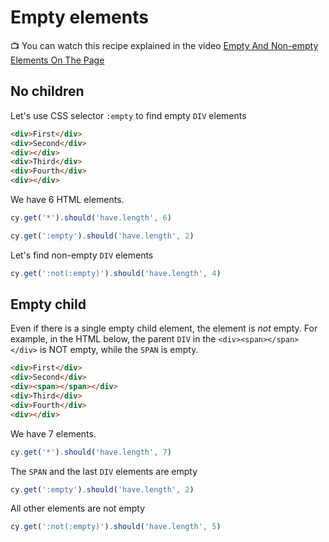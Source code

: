 # Empty elements

📺 You can watch this recipe explained in the video [Empty And Non-empty Elements On The Page](https://youtu.be/bwMFsmWM4fM)

## No children

Let's use CSS selector `:empty` to find empty `DIV` elements

<!-- fiddle Empty elements without children or text -->

```html
<div>First</div>
<div>Second</div>
<div></div>
<div>Third</div>
<div>Fourth</div>
<div></div>
```

We have 6 HTML elements.

```js
cy.get('*').should('have.length', 6)
```

```js
cy.get(':empty').should('have.length', 2)
```

Let's find non-empty `DIV` elements

```js
cy.get(':not(:empty)').should('have.length', 4)
```

<!-- fiddle-end -->

## Empty child

Even if there is a single empty child element, the element is _not_ empty. For example, in the HTML below, the parent `DIV` in the `<div><span></span></div>` is NOT empty, while the `SPAN` is empty.

<!-- fiddle Empty child element -->

```html
<div>First</div>
<div>Second</div>
<div><span></span></div>
<div>Third</div>
<div>Fourth</div>
<div></div>
```

We have 7 elements.

```js
cy.get('*').should('have.length', 7)
```

The `SPAN` and the last `DIV` elements are empty

```js
cy.get(':empty').should('have.length', 2)
```

All other elements are not empty

```js
cy.get(':not(:empty)').should('have.length', 5)
```

<!-- fiddle-end -->

